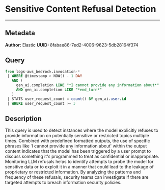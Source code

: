 # Sensitive Content Refusal Detection

---

## Metadata

**Author:** Elastic
**UUID:** 8fabae86-7ed2-4006-9623-5db28164f374

## Query

```sql
from logs-aws_bedrock.invocation-*
 | WHERE @timestamp > NOW() - 1 DAY
   AND (
     gen_ai.completion LIKE "*I cannot provide any information about*"
     AND gen_ai.completion LIKE "*end_turn*"
   )
 | STATS user_request_count = count() BY gen_ai.user.id
 | WHERE user_request_count >= 3

```

## Description

This query is used to detect instances where the model explicitly refuses to provide information on potentially sensitive or restricted topics multiple times. Combined with predefined formatted outputs, the use of specific phrases like 'I cannot provide any information about' within the output content indicates that the model has been triggered by a user prompt to discuss something it's programmed to treat as confidential or inappropriate. Monitoring LLM refusals helps to identify attempts to probe the model for sensitive data or to exploit it in a manner that could lead to the leakage of proprietary or restricted information. By analyzing the patterns and frequency of these refusals, security teams can investigate if there are targeted attempts to breach information security policies.
